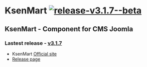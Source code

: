 KsenMart [![release-v3.1.7--beta](http://img.shields.io/badge/release-v3.1.7--beta-blue.svg)](https://github.com/ldmco/KsenMart/releases/tag/v3.1.7-beta)
========

## KsenMart - Component for CMS Joomla 

### Lastest release - [v3.1.7](https://github.com/ldmco/KsenMart/releases/tag/v3.1.7-beta)

 * KsenMart [Official site](http://ksenmart.ru/)
 * [Release page](https://github.com/ldmco/KsenMart/releases)

